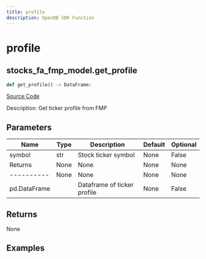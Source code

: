 ```yaml
---
title: profile
description: OpenBB SDK Function
---
```


# profile

## stocks_fa_fmp_model.get_profile

```python title='openbb_terminal/decorators.py'
def get_profile() -> DataFrame:
```
[Source Code](https://github.com/OpenBB-finance/OpenBBTerminal/tree/main/openbb_terminal/decorators.py#L56)

Description: Get ticker profile from FMP

## Parameters

| Name | Type | Description | Default | Optional |
| ---- | ---- | ----------- | ------- | -------- |
| symbol | str | Stock ticker symbol | None | False |
| Returns | None | None | None | None |
| ---------- | None | None | None | None |
| pd.DataFrame |  | Dataframe of ticker profile | None | False |

## Returns

None

## Examples

